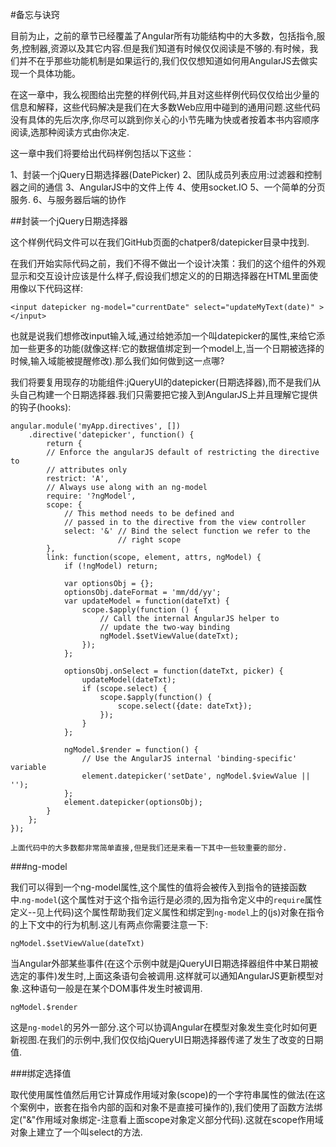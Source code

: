 #备忘与诀窍

目前为止，之前的章节已经覆盖了Angular所有功能结构中的大多数，包括指令,服务,控制器,资源以及其它内容.但是我们知道有时候仅仅阅读是不够的.有时候，我们并不在乎那些功能机制是如果运行的,我们仅仅想知道如何用AngularJS去做实现一个具体功能。

在这一章中，我么视图给出完整的样例代码,并且对这些样例代码仅仅给出少量的信息和解释，这些代码解决是我们在大多数Web应用中碰到的通用问题.这些代码没有具体的先后次序,你尽可以跳到你关心的小节先睹为快或者按着本书内容顺序阅读,选那种阅读方式由你决定.

这一章中我们将要给出代码样例包括以下这些：

1、封装一个jQuery日期选择器(DatePicker)
2、团队成员列表应用:过滤器和控制器之间的通信
3、AngularJS中的文件上传
4、使用socket.IO
5、一个简单的分页服务.
6、与服务器后端的协作

##封装一个jQuery日期选择器

这个样例代码文件可以在我们GitHub页面的chatper8/datepicker目录中找到.

在我们开始实际代码之前，我们不得不做出一个设计决策：我们的这个组件的外观显示和交互设计应该是什么样子,假设我们想定义的的日期选择器在HTML里面使用像以下代码这样:

    <input datepicker ng-model="currentDate" select="updateMyText(date)" ></input>
    
也就是说我们想修改input输入域,通过给她添加一个叫datepicker的属性,来给它添加一些更多的功能(就像这样:它的数据值绑定到一个model上,当一个日期被选择的时候,输入域能被提醒修改).那么我们如何做到这一点哪?

我们将要复用现存的功能组件:jQueryUI的datepicker(日期选择器),而不是我们从头自己构建一个日期选择器.我们只需要把它接入到AngularJS上并且理解它提供的钩子(hooks):

    angular.module('myApp.directives', [])
        .directive('datepicker', function() {
            return {
            // Enforce the angularJS default of restricting the directive to
            // attributes only
            restrict: 'A',
            // Always use along with an ng-model
            require: '?ngModel',
            scope: {
                // This method needs to be defined and
                // passed in to the directive from the view controller
                select: '&' // Bind the select function we refer to the
                            // right scope
            },
            link: function(scope, element, attrs, ngModel) {
                if (!ngModel) return;

                var optionsObj = {};
                optionsObj.dateFormat = 'mm/dd/yy';
                var updateModel = function(dateTxt) {
                    scope.$apply(function () {
                        // Call the internal AngularJS helper to
                        // update the two-way binding
                        ngModel.$setViewValue(dateTxt);
                    });
                };
                
                optionsObj.onSelect = function(dateTxt, picker) {
                    updateModel(dateTxt);
                    if (scope.select) {
                        scope.$apply(function() {
                            scope.select({date: dateTxt});
                        });
                    }
                };

                ngModel.$render = function() {
                    // Use the AngularJS internal 'binding-specific' variable
                    element.datepicker('setDate', ngModel.$viewValue || '');
                };
                element.datepicker(optionsObj);
            }
        };
    });

    上面代码中的大多数都非常简单直接,但是我们还是来看一下其中一些较重要的部分.

###ng-model

我们可以得到一个ng-model属性,这个属性的值将会被传入到指令的链接函数中.`ng-model`(这个属性对于这个指令运行是必须的,因为指令定义中的`require`属性定义--见上代码)这个属性帮助我们定义属性和绑定到`ng-model`上的(js)对象在指令的上下文中的行为机制.这儿有两点你需要注意一下:

`ngModel.$setViewValue(dateTxt)`

当Angular外部某些事件(在这个示例中就是jQueryUI日期选择器组件中某日期被选定的事件)发生时,上面这条语句会被调用.这样就可以通知AngularJS更新模型对象.这种语句一般是在某个DOM事件发生时被调用.

`ngModel.$render`

这是`ng-model`的另外一部分.这个可以协调Angular在模型对象发生变化时如何更新视图.在我们的示例中,我们仅仅给jQueryUI日期选择器传递了发生了改变的日期值.

###绑定选择值

取代使用属性值然后用它计算成作用域对象(scope)的一个字符串属性的做法(在这个案例中，嵌套在指令内部的函和对象不是直接可操作的),我们使用了函数方法绑定("&"作用域对象绑定-注意看上面scope对象定义部分代码).这就在scope作用域对象上建立了一个叫select的方法.
